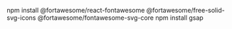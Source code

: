 npm install @fortawesome/react-fontawesome @fortawesome/free-solid-svg-icons @fortawesome/fontawesome-svg-core
npm install gsap